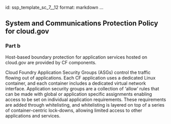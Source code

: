 id: ssp_template_sc_7__12
format: markdown
...
## System and Communications Protection Policy for cloud.gov

### Part b

Host-based boundary protection for application services hosted on cloud.gov are provided by CF components.

Cloud Foundry Application Security Groups (ASGs) control the traffic flowing out of applications. Each CF application uses a dedicated Linux container, and each container includes a dedicated virtual network interface. Application security groups are a collection of ‘allow’ rules that can be made with global or application specific assignments enabling access to be set on individual application requirements. These requirements are added through whitelisting, and whitelisting is layered on top of a series of container-centric lock-downs, allowing limited access to other applications and services.
